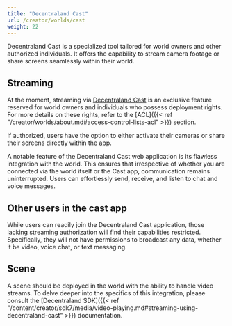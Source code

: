 ```yaml
---
title: "Decentraland Cast"
url: /creator/worlds/cast
weight: 22
---
```


Decentraland Cast is a specialized tool tailored for world owners and other authorized individuals. It offers the capability to stream camera footage or share screens seamlessly within their world.

## Streaming

At the moment, streaming via [Decentraland Cast](https://cast.decentraland.org) is an exclusive feature reserved for world owners and individuals who possess deployment rights. For more details on these rights, refer to the [ACL]({{< ref "/creator/worlds/about.md#access-control-lists-acl" >}}) section.

If authorized, users have the option to either activate their cameras or share their screens directly within the app.

A notable feature of the Decentraland Cast web application is its flawless integration with the world. This ensures that irrespective of whether you are connected via the world itself or the Cast app, communication remains uninterrupted. Users can effortlessly send, receive, and listen to chat and voice messages.

## Other users in the cast app

While users can readily join the Decentraland Cast application, those lacking streaming authorization will find their capabilities restricted. Specifically, they will not have permissions to broadcast any data, whether it be video, voice chat, or text messaging.

## Scene

A scene should be deployed in the world with the ability to handle video streams. To delve deeper into the specifics of this integration, please consult the [Decentraland SDK]({{< ref "/content/creator/sdk7/media/video-playing.md#streaming-using-decentraland-cast" >}}) documentation.
